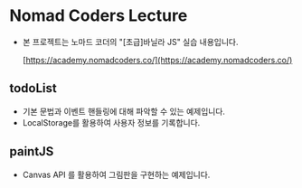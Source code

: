 # Nomad Coders Lecture

- 본 프로젝트는 노마드 코더의 "[초급]바닐라 JS" 실습 내용입니다.

    [https://academy.nomadcoders.co/](https://academy.nomadcoders.co/)

## todoList

- 기본 문법과 이벤트 핸들링에 대해 파악할 수 있는 예제입니다.
- LocalStorage를 활용하여 사용자 정보를 기록합니다.

## paintJS

- Canvas API 를 활용하여 그림판을 구현하는 예제입니다.
